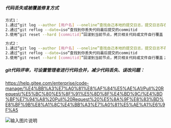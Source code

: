 ##### 代码丢失或被覆盖修复方式

```bash
方式1：
1.通过“git log --author [用户名] --oneline”查找自己本地的提交日志，提交日志存在，则代码已被覆盖
2.通过“git reflog --date=iso”查找到你丢失代码最后提交的commitid
3.使用“git reset --hard [commitid]”回滚到当前节点，拷贝相关代码或文件自行覆盖

方式2：
1.通过“git log --author [用户名] --oneline”查找自己本地的提交日志，提交日志不存在，则代码已被回滚
2.通过“git reflog --date=iso”查找到你丢失代码最后提交的commitid
3.使用“git reset --hard [commitid]”回滚到当前节点，拷贝相关代码或文件自行覆盖；或者使用“git cherry-pick [commitid]”进行代码合并。
```

##### git代码评审，可设置管理者进行代码合并，减少代码丢失、误改问题：
https://help.gitee.com/enterprise/code-manage/%E4%BB%A3%E7%A0%81%E8%AF%84%E5%AE%A1/Pull%20Request/%E5%BC%80%E5%8F%91%E5%8D%8F%E4%BD%9C/%E4%BD%BF%E7%94%A8%20Pull%20Request%20%E5%8A%9F%E8%83%BD%E8%BF%9B%E8%A1%8C%E4%BB%A3%E7%A0%81%E5%AE%A1%E6%9F%A5

![输入图片说明](https://s2.loli.net/2023/04/19/3BnmhfquvEUe2kr.webp)
